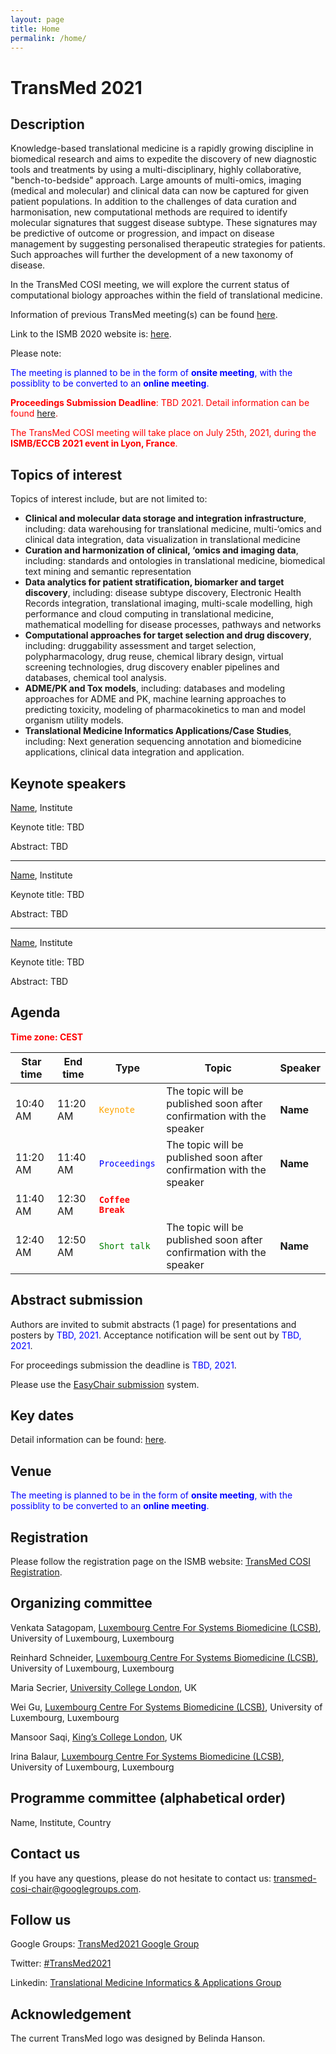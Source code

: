 ```yaml
---
layout: page
title: Home 
permalink: /home/
---
```


[Figure1]: pics/Figure1.png

# TransMed 2021

## Description

Knowledge-based translational medicine is a rapidly growing discipline in biomedical research and aims to expedite the discovery of new diagnostic tools and treatments by using a multi-disciplinary, highly collaborative, "bench-to-bedside" approach. Large amounts of multi-omics, imaging (medical and molecular) and clinical data can now be captured for given patient populations. In addition to the challenges of data curation and harmonisation, new computational methods are required to identify molecular signatures that suggest disease subtype. These signatures may be predictive of outcome or progression, and impact on disease management by suggesting personalised therapeutic strategies for patients. Such approaches will further the development of a new taxonomy of disease.

In the TransMed COSI meeting, we will explore the current status of computational biology approaches within the field of translational medicine.

Information of previous TransMed meeting(s) can be found [here](http://transmedit.org/TransMed_history).

Link to the ISMB 2020 website is: [here](https://www.iscb.org/ismbeccb2021).

Please note:

<span style="color:blue">The meeting is planned to be in the form of **onsite meeting**, with the possiblity to be converted to an **online meeting**.</span>

<span style="color:red">**Proceedings Submission Deadline**: TBD 2021. Detail information can be found [here](https://www.iscb.org/ismbeccb2021-keydates).</span>

<span style="color:red">The TransMed COSI meeting will take place on July 25th, 2021, during the **ISMB/ECCB 2021 event in Lyon, France**.</span>

## Topics of interest

Topics of interest include, but are not limited to:

  * **Clinical and molecular data storage and integration infrastructure**, including: data warehousing for translational medicine, multi-‘omics and clinical data integration, data visualization in translational medicine
  * **Curation and harmonization of clinical, ‘omics and imaging data**, including: standards and ontologies in translational medicine, biomedical text mining and semantic representation
  * **Data analytics for patient stratification, biomarker and target discovery**, including: disease subtype discovery, Electronic Health Records integration, translational imaging, multi-scale modelling, high performance and cloud computing in translational medicine, mathematical modelling for disease processes, pathways and networks
  * **Computational approaches for target selection and drug discovery**, including: druggability assessment and target selection, polypharmacology, drug reuse, chemical library design, virtual screening technologies, drug discovery enabler pipelines and databases, chemical tool analysis.
  * **ADME/PK and Tox models**, including: databases and modeling approaches for ADME and PK, machine learning approaches to predicting toxicity, modeling of pharmacokinetics to man and model organism utility models.
  * **Translational Medicine Informatics Applications/Case Studies**, including: Next generation sequencing annotation and biomedicine applications, clinical data integration and application.

## Keynote speakers

[Name](url), Institute

Keynote title: TBD

Abstract: TBD

---

[Name](url), Institute

Keynote title: TBD

Abstract: TBD
 
---

[Name](url), Institute

Keynote title: TBD

Abstract: TBD

## Agenda

<span style="color:red">**Time zone: CEST**</span> 

|Star time|End time|Type|Topic|Speaker|
|------------|---------|---------|---------|---------|
| 10:40 AM  | 11:20 AM | <span style="color:orange">`Keynote`</span>| The topic will be published soon after confirmation with the speaker| **Name** |
| 11:20 AM  | 11:40 AM | <span style="color:blue">`Proceedings`</span>| The topic will be published soon after confirmation with the speaker| **Name** |
| 11:40 AM  | 12:30 AM | <span style="color:red">**`Coffee Break`**</span> | | |
| 12:40 AM  | 12:50 AM | <span style="color:green">`Short talk`</span>| The topic will be published soon after confirmation with the speaker| **Name** |

## Abstract submission

Authors are invited to submit abstracts (1 page) for presentations and posters by <span style="color:blue">TBD, 2021</span>. Acceptance notification will be sent out by <span style="color:blue">TBD, 2021</span>.

For proceedings submission the deadline is <span style="color:blue">TBD, 2021</span>.

Please use the [EasyChair submission](https://easychair.org/my/conference?conf=ismbeccb2021abstracts) system.

## Key dates

Detail information can be found: [here](https://www.iscb.org/ismbeccb2021-keydates).

## Venue

<span style="color:blue">The meeting is planned to be in the form of **onsite meeting**, with the possiblity to be converted to an **online meeting**.</span>

## Registration
Please follow the registration page on the ISMB website: [TransMed COSI Registration](https://www.iscb.org/ismbeccb2021-registration).

## Organizing committee

Venkata Satagopam, [Luxembourg Centre For Systems Biomedicine (LCSB)](http://wwwfr.uni.lu/lcsb), University of Luxembourg, Luxembourg

Reinhard Schneider, [Luxembourg Centre For Systems Biomedicine (LCSB)](http://wwwfr.uni.lu/lcsb), University of Luxembourg, Luxembourg

Maria Secrier, [University College London](https://www.ucl.ac.uk/), UK

Wei Gu, [Luxembourg Centre For Systems Biomedicine (LCSB)](http://wwwfr.uni.lu/lcsb), University of Luxembourg, Luxembourg

Mansoor Saqi, [King’s College London](https://www.kcl.ac.uk/), UK

Irina Balaur, [Luxembourg Centre For Systems Biomedicine (LCSB)](http://wwwfr.uni.lu/lcsb), University of Luxembourg, Luxembourg

## Programme committee (alphabetical order)

Name, Institute, Country

## Contact us

If you have any questions, please do not hesitate to contact us: [transmed-cosi-chair@googlegroups.com](transmed-cosi-chair@googlegroups.com).

## Follow us

Google Groups: [TransMed2021 Google Group](https://groups.google.com/forum/?hl=en#!forum/transmed-coord)

Twitter: [#TransMed2021](https://twitter.com/cosi_transmed)

Linkedin: [Translational Medicine Informatics & Applications Group](https://www.linkedin.com/groups/8478286)

## Acknowledgement

The current TransMed logo was designed by Belinda Hanson.
